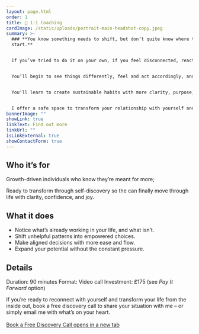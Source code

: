 ```yaml
---
layout: page.html
order: 1
title: 🌿 1:1 Coaching
cardImage: /static/uploads/portrait-main-headshot-copy.jpeg
summary: >-
  ### **You know something needs to shift, but don’t quite know where to
  start.** 


  If you’ve tried to do it on your own, if you feel disconnected, reactive, or stuck in cycles of self-pressure, this is your first step toward breaking free.


  You’ll begin to see things differently, feel and act accordingly, and as a result you'll start seeing the results you want. 


  You'll learn to create sustainable habits with more clarity, purpose, and ease, without falling into extremes or impossible expectations.


  I offer a safe space to transform your relationship with yourself and start building change from the inside out.
bannerImage: ""
showLink: true
linkText: Find out more
linkUrl: ""
isLinkExternal: true
showContactForm: true
---
```

## Who it’s for

Growth-driven individuals who know they’re meant for more;

Ready to transform through self-discovery so the can finally move through life with clarity, confidence, and joy.

## What it does

* Notice what’s already working in your life, and what isn’t.
* Shift unhelpful patterns into empowered choices.
* Make aligned decisions with more ease and flow.
* Expand your potential without the constant pressure.

## Details

Duration: 90 minutes
Format: Video call
Investment: £175 (see *Pay It Forward* option)

If you’re ready to reconnect with yourself and transform your life from the inside out, book a free discovery call to share your situation with me – or simply email me with what’s on your heart.\
\
<a href="https://claudiadecarlo.zohobookings.eu/#/240577000000038054" rel="noopener noreferrer" class="btn" target="_blank">Book a Free Discovery Call <span class="sr-only">opens in a new tab</span></a>

